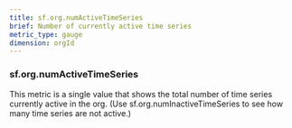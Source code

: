 ```yaml
---
title: sf.org.numActiveTimeSeries
brief: Number of currently active time series
metric_type: gauge
dimension: orgId
---
```

### sf.org.numActiveTimeSeries

This metric is a single value that shows the total number of time series currently active in the org. (Use sf.org.numInactiveTimeSeries to see how many time series are not active.)
